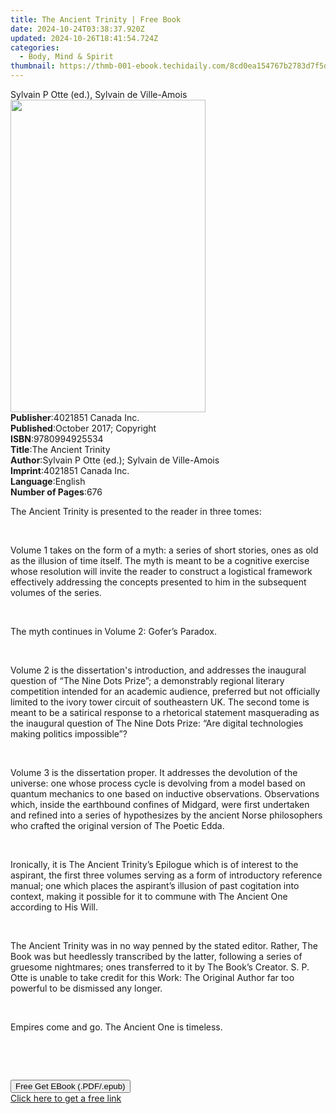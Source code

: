 ```yaml
---
title: The Ancient Trinity | Free Book
date: 2024-10-24T03:38:37.920Z
updated: 2024-10-26T18:41:54.724Z
categories:
  - Body, Mind & Spirit
thumbnail: https://thmb-001-ebook.techidaily.com/8cd0ea154767b2783d7f5d1724a4b42de523251b0a5817f5162d1e0736afc748.jpg
---
```

<main id="book-container">
  <div class="flex flex-col">
    <div class="book-brief flex-1 py-6 px-4 sm:p-6 md:py-10 md:px-8">
      <!-- brief-->
      <div class="book-brief-main">
        Sylvain P Otte (ed.), Sylvain de Ville-Amois
      </div>
    </div>
    <div
      class="book-meta-info flex-1 grid gap-4 col-start-1 col-end-3 row-start-1 sm:mb-6 sm:grid-cols-4 lg:gap-6 lg:col-start-2 lg:row-end-6 lg:row-span-6 lg:mb-0"
    >
      <div
        class="book-meta-info-left place-content-center mt-4 p-4 text-sm leading-6 col-start-2 col-span-2 dark:text-slate-400"
      >
        <img
          class="w-full h-500 object-cover rounded-lg sm:h-255 sm:col-span-2 lg:col-span-full"
          src="https://img-001-ebook.techidaily.com/538916be30c30d400f786de39a35ae53d317c20cadda3f9edef61b3d70765357.jpg"
          alt=""
          width="312"
          height="500"
        />
      </div>
      <div
        class="book-meta-info-right mt-2 col-start-1 row-start-2 col-span-3 self-center"
      >
        <!-- meta data  -->
        <div class="flex flex-col px-4 md:px-8">
          <div class="flex-1">
            <strong>Publisher</strong>:<span class="px-2"
              >4021851 Canada Inc.</span
            >
          </div>
          <div class="flex-1">
            <strong>Published</strong>:<span class="px-2"
              >October 2017; Copyright</span
            >
          </div>
          <div class="flex-1">
            <strong>ISBN</strong>:<span class="px-2">9780994925534</span>
          </div>
          <div class="flex-1">
            <strong>Title</strong>:<span class="px-2">The Ancient Trinity</span>
          </div>
          <div class="flex-1">
            <strong>Author</strong>:<span class="px-2"
              >Sylvain P Otte (ed.); Sylvain de Ville-Amois</span
            >
          </div>
          <div class="flex-1">
            <strong>Imprint</strong>:<span class="px-2"
              >4021851 Canada Inc.</span
            >
          </div>
          <div class="flex-1">
            <strong>Language</strong>:<span class="px-2">English</span>
          </div>
          <div class="flex-1">
            <strong>Number of Pages</strong>:<span class="px-2">676</span>
          </div>
        </div>
      </div>
    </div>
    <div class="book-description flex-1 py-6 px-4 sm:p-6 md:py-10 md:px-8">
      <div class="book-description-main">
        <div accordion-content="" id="description">
          <p>The Ancient Trinity is presented to the reader in three tomes:</p>
          <p>&nbsp;</p>
          <p>
            Volume 1 takes on the form of a myth: a series of short stories,
            ones as old as the illusion of time itself. The myth is meant to be
            a cognitive exercise whose resolution will invite the reader to
            construct a logistical framework effectively addressing the concepts
            presented to him in the subsequent volumes of the series.
          </p>
          <p>&nbsp;</p>
          <p>The myth continues in Volume 2: Gofer’s Paradox.</p>
          <p>&nbsp;</p>
          <p>
            Volume 2 is the dissertation's introduction, and addresses the
            inaugural question of “The Nine Dots Prize”; a demonstrably regional
            literary competition intended for an academic audience, preferred
            but not officially limited to the ivory tower circuit of
            southeastern UK. The second tome is meant to be a satirical response
            to a rhetorical statement masquerading as the inaugural question of
            The Nine Dots Prize: “Are digital technologies making politics
            impossible”?
          </p>
          <p>&nbsp;</p>
          <p>
            Volume 3 is the dissertation proper. It addresses the devolution of
            the universe: one whose process cycle is devolving from a model
            based on quantum mechanics to one based on inductive observations.
            Observations which, inside the earthbound confines of Midgard, were
            first undertaken and refined into a series of hypothesizes by the
            ancient Norse philosophers who crafted the original version of The
            Poetic Edda.
          </p>
          <p>&nbsp;</p>
          <p>
            Ironically, it is The Ancient Trinity’s Epilogue which is of
            interest to the aspirant, the first three volumes serving as a form
            of introductory reference manual; one which places the aspirant’s
            illusion of past cogitation into context, making it possible for it
            to commune with The Ancient One according to His Will.
          </p>
          <p>&nbsp;</p>
          <p>
            The Ancient Trinity was in no way penned by the stated editor.
            Rather, The Book was but heedlessly transcribed by the latter,
            following a series of gruesome nightmares; ones transferred to it by
            The Book’s Creator. S. P. Otte is unable to take credit for this
            Work: The Original Author far too powerful to be dismissed any
            longer.
          </p>
          <p>&nbsp;</p>
          <p>Empires come and go. The Ancient One is timeless.</p>
          <p>&nbsp;</p>
          <p>&nbsp;</p>
        </div>
        <div class="accordion-fader"></div>
      </div>
    </div>
    <div class="book-excerpts flex-1 py-6 px-4 sm:p-6 md:py-10 md:px-8"></div>
    <div
      class="book-about-author flex-1 py-6 px-4 sm:p-6 md:py-10 md:px-8"
    ></div>
    <div class="book-free-get flex-1 py-6 px-4 sm:p-6 md:py-10 md:px-8">
      <button
        id="btn-free-get"
        class="bg-blue-500 hover:bg-blue-700 text-white font-bold py-2 px-4 rounded"
      >
        Free Get EBook (.PDF/.epub)
      </button>
      <div id="countdown-display" class="px-2 text-lg mt-2"></div>
      <a
        id="free-link"
        class="hidden bg-blue-500 hover:bg-blue-700 text-white font-bold py-2 px-4 rounded"
        href="https://www.ebooks.com/en-us/book/209854671/the-ancient-trinity/sylvain-p-otte/"
        target="_blank"
        >Click here to get a free link</a
      >
    </div>
    <script>
      let countdownTime = 0;
      let countdownInterval = null;
      document
        .getElementById('btn-free-get')
        .addEventListener('click', startCountdown);
      function startCountdown() {
        countdownTime = new Date().getTime() + 60000 * 3;
        countdownInterval = setInterval(updateCountdown, 1000);
        document.getElementById('btn-free-get').disabled = true;
        document
          .getElementById('btn-free-get')
          .classList.add('bg-gray-500', 'cursor-not-allowed');
      }
      function updateCountdown() {
        let currentTime = new Date().getTime();
        let timeLeft = countdownTime - currentTime;
        let secondsLeft = Math.floor(timeLeft / 1000);
        document.getElementById('countdown-display').innerHTML =
          `Remaining time: ${secondsLeft} seconds.`;
        if (secondsLeft <= 0) {
          clearInterval(countdownInterval);
          document.getElementById('btn-free-get').classList.add('hidden');
          document.getElementById('free-link').classList.remove('hidden');
          document.getElementById('countdown-display').innerHTML = '';
        }
      }
    </script>
  </div>
</main>

<ins class="adsbygoogle"
      style="display:block"
      data-ad-client="ca-pub-7571918770474297"
      data-ad-slot="8358498916"
      data-ad-format="auto"
      data-full-width-responsive="true"></ins>
    